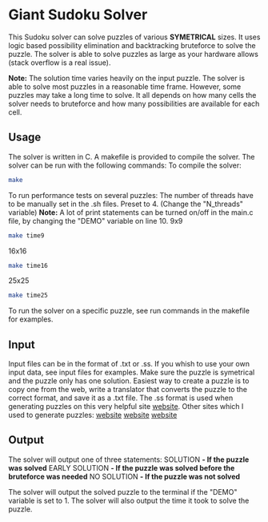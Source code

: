 # Giant Sudoku Solver
This Sudoku solver can solve puzzles of various **SYMETRICAL** sizes. It uses logic based possibility elimination and backtracking bruteforce to solve the puzzle. The solver is able to solve puzzles as large as your hardware allows (stack overflow is a real issue).

__Note:__ The solution time varies heavily on the input puzzle. The solver is able to solve most puzzles in a reasonable time frame. However, some puzzles may take a long time to solve. It all depends on how many cells the solver needs to bruteforce and how many possibilities are available for each cell.

## Usage
The solver is written in C. A makefile is provided to compile the solver. The solver can be run with the following commands:
To compile the solver:
```bash
make
```
To run performance tests on several puzzles:
The number of threads have to be manually set in the .sh files. Preset to 4. (Change the "N_threads" variable)
__Note:__ A lot of print statements can be turned on/off in the main.c file, by changing the "DEMO" variable on line 10.
9x9
```bash
make time9
```
16x16
```bash
make time16
```
25x25
```bash
make time25
```

To run the solver on a specific puzzle, see run commands in the makefile for examples.

## Input
Input files can be in the format of .txt or .ss. If you whish to use your own input data, see input files for examples. Make sure the puzzle is symetrical and the puzzle only has one solution. Easiest way to create a puzzle is to copy one from the web, write a translator that converts the puzzle to the correct format, and save it as a .txt file. The .ss format is used when generating puzzles on this very helpful site [website](https://kjell.haxx.se/sudoku/).
Other sites which I used to generate puzzles:
[website](http://www.sudoku-download.net/sudoku_64x64.php)
[website](https://sudokugeant.cabanova.com/sudoku.html)
[website](https://sudokugeant.cabanova.com/)

## Output
The solver will output one of three statements:
SOLUTION __- If the puzzle was solved__
EARLY SOLUTION __- If the puzzle was solved before the bruteforce was needed__
NO SOLUTION __- If the puzzle was not solved__

The solver will output the solved puzzle to the terminal if the "DEMO" variable is set to 1. The solver will also output the time it took to solve the puzzle.